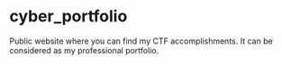 # cyber_portfolio
Public website where you can find my CTF accomplishments. It can be considered as my professional portfolio.

